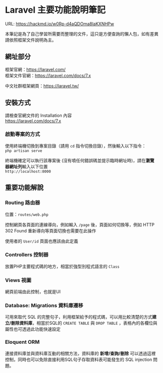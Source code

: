 # Laravel 主要功能說明筆記
URL: https://hackmd.io/w0Rp-d4aQDOma8laKXNHPw

本筆記是為了自己學習所需要而整理的文件，這只是方便查詢的懶人包，如有差異請依照框架文件說明為主。

## 網址部分
框架官網：https://laravel.com/  
框架文件官網：https://laravel.com/docs/7.x  

中文社群框架網頁：https://laravel.tw/

## 安裝方式
請檢查官網文件的 Installation 內容  
https://laravel.com/docs/7.x

### 啟動專案的方式
使用終端機切換到專案目錄（請用 `cd` 指令切換目錄），然後輸入以下指令：  
`php artisan serve`

終端機確定可以執行該專案後 (沒有噴任何錯誤碼並提示臨時網址時)，請在**瀏覽器網址列**輸入以下位置  
`http://localhost:8000`

## 重要功能解說

### Routing 路由器

位置：`routes/web.php`

控制網頁各頁面的連線導向，例如輸入 `/page` 後，頁面如何切換等，例如 HTTP 302 Found 重新導向等頁面切換也需要在此操作

使用者的 `User/id` 頁面也應該由此定義

### Controllers 控制器

放置PHP主要程式碼的地方，相當於強型別程式語言的 `Class`

### Views 視圖

網頁前端由此控制，也就是UI

### Database: Migrations 資料庫遷移

可用來取代 SQL 的完整句子，利用框架給予的程式碼，可以用比較清楚的方式**建立/刪除資料庫**，相當於SQL的 `CREATE TABLE` 與 `DROP TABLE` ，表格內的各欄位與屬性也可透過此功能快速設定

### Eloquent ORM 

連接資料庫並與資料庫互動的相關方法，資料庫的 **新增/查詢/刪除** 可以透過這裡控制，同時也可以免除直接利用SQL句子存取資料表可能發生的 SQL injection 問題。